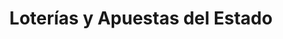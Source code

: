 ---
title: "Loterías y Apuestas del Estado"
url: /sevilla/loterias-y-apuestas-del-estado-calle-san-vicente-de-paul/
shop: lotería
---
